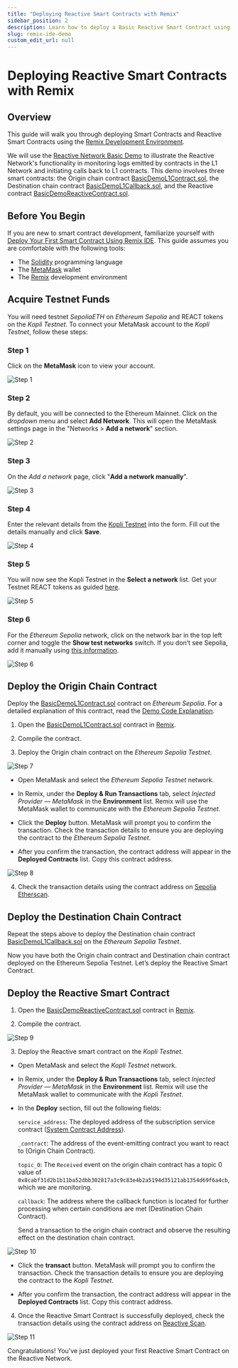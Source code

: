 ```yaml
---
title: "Deploying Reactive Smart Contracts with Remix"
sidebar_position: 2
description: Learn how to deploy a Basic Reactive Smart Contract using Remix IDE. Ideal for mastering Reactive Network fundamentals.
slug: remix-ide-demo
custom_edit_url: null
---
```


# Deploying Reactive Smart Contracts with Remix

## Overview

This guide will walk you through deploying Smart Contracts and Reactive Smart Contracts using the [Remix Development Environment](https://remix.ethereum.org/).

We will use the [Reactive Network Basic Demo](https://github.com/Reactive-Network/reactive-smart-contract-demos/tree/main/src/demos/basic) to illustrate the Reactive Network's functionality in monitoring logs emitted by contracts in the L1 Network and initiating calls back to L1 contracts. This demo involves three smart contracts: the Origin chain contract [BasicDemoL1Contract.sol](https://github.com/Reactive-Network/reactive-smart-contract-demos/blob/main/src/demos/basic/BasicDemoL1Contract.sol), the Destination chain contract [BasicDemoL1Callback.sol](https://github.com/Reactive-Network/reactive-smart-contract-demos/blob/main/src/demos/basic/BasicDemoL1Callback.sol), and the Reactive contract [BasicDemoReactiveContract.sol](https://github.com/Reactive-Network/reactive-smart-contract-demos/blob/main/src/demos/basic/BasicDemoReactiveContract.sol).

## Before You Begin

If you are new to smart contract development, familiarize yourself with [Deploy Your First Smart Contract Using Remix IDE](https://blog.reactive.network/deploy-your-first-smart-contract-using-remix-ide-2/). This guide assumes you are comfortable with the following tools:

* The [Solidity](https://soliditylang.org/) programming language
* The [MetaMask](https://metamask.io/) wallet
* The [Remix](https://remix.ethereum.org/) development environment

## Acquire Testnet Funds

You will need testnet *SepoliaETH* on *Ethereum Sepolia* and REACT tokens on the *Kopli Testnet*. To connect your MetaMask account to the *Kopli Testnet*, follow these steps:

### Step 1

Click on the **MetaMask** icon to view your account.

![Step 1](img/1.png)

### Step 2

By default, you will be connected to the Ethereum Mainnet. Click on the *dropdown* menu and select **Add Network**. This will open the MetaMask settings page in the "Networks > **Add a network**" section.

![Step 2](img/2.png)

### Step 3

On the *Add a network* page, click "**Add a network manually**".

![Step 3](img/3.png)

### Step 4

Enter the relevant details from the [Kopli Testnet](https://dev.reactive.network/docs/kopli-testnet#how-to-get-kopli-testnet-react) into the form. Fill out the details manually and click **Save**.

![Step 4](img/4.png)

### Step 5

You will now see the Kopli Testnet in the **Select a network** list. Get your Testnet REACT tokens as guided [here](https://dev.reactive.network/docs/kopli-testnet#how-to-get-kopli-testnet-react).

![Step 5](img/5.png)

### Step 6

For the *Ethereum Sepolia* network, click on the network bar in the top left corner and toggle the **Show test networks** switch. If you don’t see Sepolia, add it manually using [this information](https://www.coingecko.com/learn/sepolia-eth).

![Step 6](img/6.png)

## Deploy the Origin Chain Contract

Deploy the [BasicDemoL1Contract.sol](https://github.com/Reactive-Network/reactive-bounties/blob/main/src/demos/basic/BasicDemoL1Contract.sol) contract on *Ethereum Sepolia*. For a detailed explanation of this contract, read the [Demo Code Explanation](https://dev.reactive.network/education/use-cases/use-case-1).

1. Open the [BasicDemoL1Contract.sol](https://github.com/Reactive-Network/reactive-bounties/blob/main/src/demos/basic/BasicDemoL1Contract.sol) contract in [Remix](https://remix.ethereum.org/).

2. Compile the contract.

3. Deploy the Origin chain contract on the *Ethereum Sepolia Testnet*.

![Step 7](img/7.png)

* Open MetaMask and select the *Ethereum Sepolia Testnet* network.

* In Remix, under the **Deploy & Run Transactions** tab, select *Injected Provider — MetaMask* in the **Environment** list. Remix will use the MetaMask wallet to communicate with the *Ethereum Sepolia Testnet*.

* Click the **Deploy** button. MetaMask will prompt you to confirm the transaction. Check the transaction details to ensure you are deploying the contract to the *Ethereum Sepolia Testnet*.

* After you confirm the transaction, the contract address will appear in the **Deployed Contracts** list. Copy this contract address.

![Step 8](img/8.png)

4. Check the transaction details using the contract address on [Sepolia Etherscan](https://sepolia.etherscan.io/).

## Deploy the Destination Chain Contract

Repeat the steps above to deploy the Destination chain contract [BasicDemoL1Callback.sol](https://github.com/Reactive-Network/reactive-bounties/blob/main/src/demos/basic/BasicDemoL1Callback.sol) on the *Ethereum Sepolia Testnet*.

Now you have both the Origin chain contract and Destination chain contract deployed on the Ethereum Sepolia Testnet. Let’s deploy the Reactive Smart Contract.

## Deploy the Reactive Smart Contract

1. Open the [BasicDemoReactiveContract.sol](https://github.com/Reactive-Network/reactive-bounties/blob/main/src/demos/basic/BasicDemoReactiveContract.sol) contract in [Remix](https://remix.ethereum.org/).

2. Compile the contract.

![Step 9](img/9.png)

3. Deploy the Reactive smart contract on the *Kopli Testnet*.

* Open MetaMask and select the *Kopli Testnet* network.

* In Remix, under the **Deploy & Run Transactions** tab, select *Injected Provider — MetaMask* in the **Environment** list. Remix will use the MetaMask wallet to communicate with the *Kopli Testnet*.

* In the **Deploy** section, fill out the following fields:

    `service_address`: The deployed address of the subscription service contract ([System Contract Address](../../docs/kopli-testnet.md#kopli-testnet-information)).
    
    `_contract`: The address of the event-emitting contract you want to react to (Origin Chain Contract).
    
    `topic_0`: The `Received` event on the origin chain contract has a topic 0 value of `0x8cabf31d2b1b11ba52dbb302817a3c9c83e4b2a5194d35121ab1354d69f6a4cb`, which we are monitoring.
    
    `callback`: The address where the callback function is located for further processing when certain conditions are met (Destination Chain Contract).

  Send a transaction to the origin chain contract and observe the resulting effect on the destination chain contract.

![Step 10](img/10.png)

* Click the **transact** button. MetaMask will prompt you to confirm the transaction. Check the transaction details to ensure you are deploying the contract to the *Kopli Testnet*.

* After you confirm the transaction, the contract address will appear in the **Deployed Contracts** list. Copy this contract address.

4. Once the Reactive Smart Contract is successfully deployed, check the transaction details using the contract address on [Reactive Scan](https://kopli.reactscan.net/).

![Step 11](img/11.png)

Congratulations! You've just deployed your first Reactive Smart Contract on the Reactive Network.